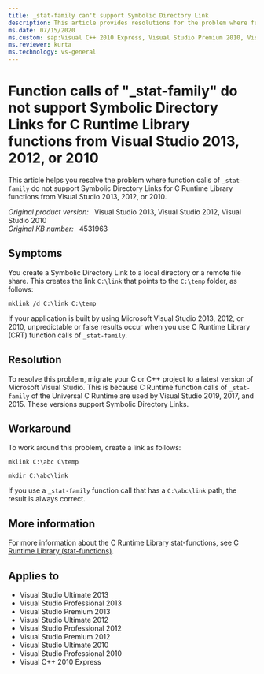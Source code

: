 ```yaml
---
title: _stat-family can't support Symbolic Directory Link
description: This article provides resolutions for the problem where function calls of _stat-family do not support Symbolic Directory Links for C Runtime Library functions from Visual Studio 2013, 2012, or 2010.
ms.date: 07/15/2020
ms.custom: sap:Visual C++ 2010 Express, Visual Studio Premium 2010, Visual Studio Premium 2012, Visual Studio Premium 2013, Visual Studio Professional 2010, Visual Studio Professional 2012, Visual Studio Professional 2013, Visual Studio Ultimate 2010, Visual Studio Ultimate 2012, Visual Studio Ultimate 2013
ms.reviewer: kurta
ms.technology: vs-general
---
```

# Function calls of "_stat-family" do not support Symbolic Directory Links for C Runtime Library functions from Visual Studio 2013, 2012, or 2010

This article helps you resolve the problem where function calls of `_stat-family` do not support Symbolic Directory Links for C Runtime Library functions from Visual Studio 2013, 2012, or 2010.

_Original product version:_ &nbsp; Visual Studio 2013, Visual Studio 2012, Visual Studio 2010  
_Original KB number:_ &nbsp; 4531963

## Symptoms

You create a Symbolic Directory Link to a local directory or a remote file share. This creates the link `C:\link` that points to the `C:\temp` folder, as follows:

```console
mklink /d C:\link C:\temp
```

If your application is built by using Microsoft Visual Studio 2013, 2012, or 2010, unpredictable or false results occur when you use C Runtime Library (CRT) function calls of `_stat-family`.

## Resolution

To resolve this problem, migrate your C or C++ project to a latest version of Microsoft Visual Studio. This is because C Runtime function calls of `_stat-family` of the Universal C Runtime are used by Visual Studio 2019, 2017, and 2015. These versions support Symbolic Directory Links.

## Workaround

To work around this problem, create a link as follows:

```console
mklink C:\abc C\temp

mkdir C:\abc\link
```  

If you use a `_stat-family` function call that has a `C:\abc\link` path, the result is always correct.

## More information

For more information about the C Runtime Library stat-functions, see [C Runtime Library (stat-functions)](/cpp/c-runtime-library/reference/stat-functions?view=vs-2019&preserve-view=true).

## Applies to

- Visual Studio Ultimate 2013
- Visual Studio Professional 2013
- Visual Studio Premium 2013
- Visual Studio Ultimate 2012
- Visual Studio Professional 2012
- Visual Studio Premium 2012
- Visual Studio Ultimate 2010
- Visual Studio Professional 2010
- Visual C++ 2010 Express  
